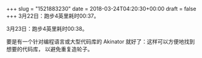 +++
slug = "1521883230"
date = 2018-03-24T04:20:30+00:00
draft = false
+++
3月22日：跑步4英里耗时00:37。

3月23日：跑步4英里耗时00:38。

要是有一个针对编程语言或大型代码库的 Akinator 就好了：这样可以方便地找到想要的代码库， 以避免重复造轮子。